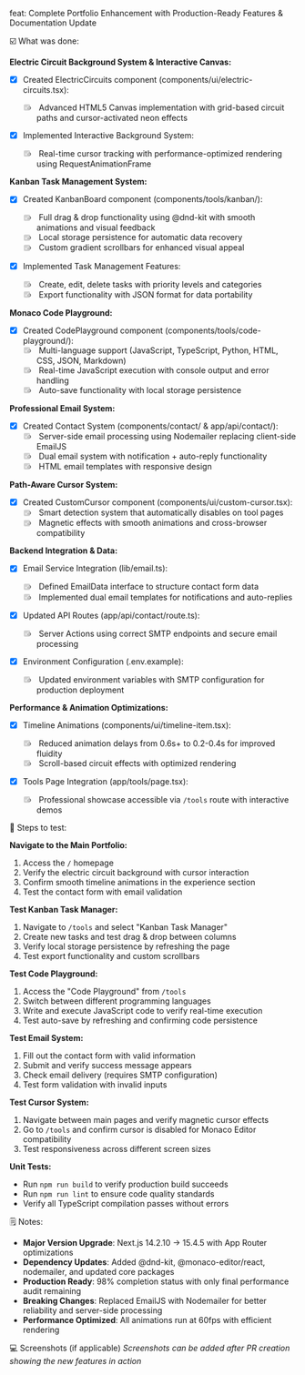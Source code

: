 feat: Complete Portfolio Enhancement with Production-Ready Features & Documentation Update

:ballot_box_with_check: What was done:

**Electric Circuit Background System & Interactive Canvas:**

- [x] Created ElectricCircuits component (components/ui/electric-circuits.tsx):
  - <input checked="" disabled="" type="checkbox"> Advanced HTML5 Canvas implementation with grid-based circuit paths and cursor-activated neon effects

- [x] Implemented Interactive Background System:
  - <input checked="" disabled="" type="checkbox"> Real-time cursor tracking with performance-optimized rendering using RequestAnimationFrame

**Kanban Task Management System:**

- [x] Created KanbanBoard component (components/tools/kanban/):
  - <input checked="" disabled="" type="checkbox"> Full drag & drop functionality using @dnd-kit with smooth animations and visual feedback
  - <input checked="" disabled="" type="checkbox"> Local storage persistence for automatic data recovery
  - <input checked="" disabled="" type="checkbox"> Custom gradient scrollbars for enhanced visual appeal

- [x] Implemented Task Management Features:
  - <input checked="" disabled="" type="checkbox"> Create, edit, delete tasks with priority levels and categories
  - <input checked="" disabled="" type="checkbox"> Export functionality with JSON format for data portability

**Monaco Code Playground:**

- [x] Created CodePlayground component (components/tools/code-playground/):
  - <input checked="" disabled="" type="checkbox"> Multi-language support (JavaScript, TypeScript, Python, HTML, CSS, JSON, Markdown)
  - <input checked="" disabled="" type="checkbox"> Real-time JavaScript execution with console output and error handling
  - <input checked="" disabled="" type="checkbox"> Auto-save functionality with local storage persistence

**Professional Email System:**

- [x] Created Contact System (components/contact/ & app/api/contact/):
  - <input checked="" disabled="" type="checkbox"> Server-side email processing using Nodemailer replacing client-side EmailJS
  - <input checked="" disabled="" type="checkbox"> Dual email system with notification + auto-reply functionality
  - <input checked="" disabled="" type="checkbox"> HTML email templates with responsive design

**Path-Aware Cursor System:**

- [x] Created CustomCursor component (components/ui/custom-cursor.tsx):
  - <input checked="" disabled="" type="checkbox"> Smart detection system that automatically disables on tool pages
  - <input checked="" disabled="" type="checkbox"> Magnetic effects with smooth animations and cross-browser compatibility

**Backend Integration & Data:**

- [x] Email Service Integration (lib/email.ts):
  - <input checked="" disabled="" type="checkbox"> Defined EmailData interface to structure contact form data
  - <input checked="" disabled="" type="checkbox"> Implemented dual email templates for notifications and auto-replies

- [x] Updated API Routes (app/api/contact/route.ts):
  - <input checked="" disabled="" type="checkbox"> Server Actions using correct SMTP endpoints and secure email processing

- [x] Environment Configuration (.env.example):
  - <input checked="" disabled="" type="checkbox"> Updated environment variables with SMTP configuration for production deployment

**Performance & Animation Optimizations:**

- [x] Timeline Animations (components/ui/timeline-item.tsx):
  - <input checked="" disabled="" type="checkbox"> Reduced animation delays from 0.6s+ to 0.2-0.4s for improved fluidity
  - <input checked="" disabled="" type="checkbox"> Scroll-based circuit effects with optimized rendering

- [x] Tools Page Integration (app/tools/page.tsx):
  - <input checked="" disabled="" type="checkbox"> Professional showcase accessible via `/tools` route with interactive demos

:flashlight: Steps to test:

**Navigate to the Main Portfolio:**
1. Access the `/` homepage
2. Verify the electric circuit background with cursor interaction
3. Confirm smooth timeline animations in the experience section
4. Test the contact form with email validation

**Test Kanban Task Manager:**
1. Navigate to `/tools` and select "Kanban Task Manager"
2. Create new tasks and test drag & drop between columns
3. Verify local storage persistence by refreshing the page
4. Test export functionality and custom scrollbars

**Test Code Playground:**
1. Access the "Code Playground" from `/tools`
2. Switch between different programming languages
3. Write and execute JavaScript code to verify real-time execution
4. Test auto-save by refreshing and confirming code persistence

**Test Email System:**
1. Fill out the contact form with valid information
2. Submit and verify success message appears
3. Check email delivery (requires SMTP configuration)
4. Test form validation with invalid inputs

**Test Cursor System:**
1. Navigate between main pages and verify magnetic cursor effects
2. Go to `/tools` and confirm cursor is disabled for Monaco Editor compatibility
3. Test responsiveness across different screen sizes

**Unit Tests:**
- Run `npm run build` to verify production build succeeds
- Run `npm run lint` to ensure code quality standards
- Verify all TypeScript compilation passes without errors

:spiral_notepad: Notes:
- **Major Version Upgrade**: Next.js 14.2.10 → 15.4.5 with App Router optimizations
- **Dependency Updates**: Added @dnd-kit, @monaco-editor/react, nodemailer, and updated core packages
- **Production Ready**: 98% completion status with only final performance audit remaining
- **Breaking Changes**: Replaced EmailJS with Nodemailer for better reliability and server-side processing
- **Performance Optimized**: All animations run at 60fps with efficient rendering

:computer: Screenshots (if applicable)
*Screenshots can be added after PR creation showing the new features in action*


